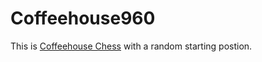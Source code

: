 # Coffeehouse960

This is [Coffeehouse Chess](https://liantichess.herokuapp.com/variants/coffeehouse) with a random starting postion.